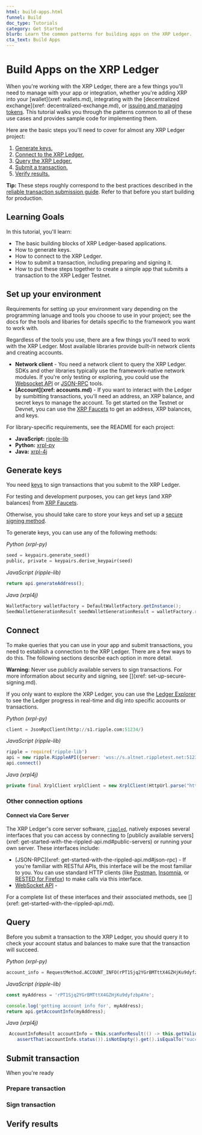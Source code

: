 ```yaml
---
html: build-apps.html
funnel: Build
doc_type: Tutorials
category: Get Started
blurb: Learn the common patterns for building apps on the XRP Ledger.
cta_text: Build Apps
---
```


# Build Apps on the XRP Ledger


When you're working with the XRP Ledger, there are a few things you'll need to manage with your app or integration, whether you're adding XRP into your [wallet](xref: wallets.md), integrating with the [decentralized exchange](xref: decentralized-exchange.md), or [issuing and managing tokens](xref:issued-currencies.md). This tutorial walks you through the patterns common to all of these use cases and provides sample code for implementing them. 

Here are the basic steps you'll need to cover for almost any XRP Ledger project:

1. [Generate keys.](#generate-keys)
2. [Connect to the XRP Ledger.](#connect)
3. [Query the XRP Ledger.](#query)
4. [Submit a transaction.](#submit-transaction) 
5. [Verify results.](#verify-results) 

**Tip:** These steps roughly correspond to the best practices described in the [reliable transaction submission guide](xref:reliable-transaction-submission.md). Refer to that before you start building for production. 

## Learning Goals

In this tutorial, you'll learn: 

* The basic building blocks of XRP Ledger-based applications.
* How to generate keys.
* How to connect to the XRP Ledger.
* How to submit a transaction, including preparing and signing it. 
* How to put these steps together to create a simple app that submits a transaction to the XRP Ledger Testnet. 

## Set up your environment

Requirements for setting up your environment vary depending on the programming lanuage and tools you choose to use in your project; see the docs for the tools and libaries for details specific to the framework you want to work with. 

Regardless of the tools you use, there are a few things you'll need to work with the XRP Ledger. Most available libraries provide built-in network clients and creating accounts. 


* **Network client** - You need a network client to query the XRP Ledger. SDKs and other libraries typically use the framework-native network modules. If you're only testing or exploring, you could use the [Websocket API](https://xrpl.org/websocket-api-tool.html) or [JSON-RPC](https://xrpl.org/xrp-ledger-rpc-tool.html) tools. 
* **[Account](xref: accounts.md)** -  If you want to interact with the Ledger by sumbitting transactions, you'll need an address, an XRP balance, and secret keys to manage the account. To get started on the Testnet or Devnet, you can use the [XRP Faucets](https://xrpl.org/xrp-testnet-faucet.html) to get an address, XRP balances, and keys. 


For library-specific requirements, see the README for each project:

* **JavaScript:** [ripple-lib](https://github.com/ripple/ripple-lib)
* **Python:** [xrpl-py](https://github.com/xpring-eng/xrpl-py)
* **Java:** [xrpl-4j](https://github.com/XRPLF/xrpl4j)

## Generate keys

You need [keys](https://xrpl.org/cryptographic-keys.html) to sign transactions that you submit to the XRP Ledger. 

For testing and development purposes, you can get keys (and XRP balances) from [XRP Faucets](https://xrpl.org/xrp-testnet-faucet.html).

Otherwise, you should take care to store your keys and set up a [secure signing method](https://xrpl.org/set-up-secure-signing.html). 

To generate keys, you can use any of the following methods:

<!-- MULTICODE_BLOCK_START -->

*Python (xrpl-py)*

```py
seed = keypairs.generate_seed()
public, private = keypairs.derive_keypair(seed)
```

*JavaScript (ripple-lib)*

```javascript
return api.generateAddress();
```

*Java (xrpl4j)*

```java
WalletFactory walletFactory = DefaultWalletFactory.getInstance();
SeedWalletGenerationResult seedWalletGenerationResult = walletFactory.randomWallet(true);
```

<!-- MULTICODE_BLOCK_END -->


## Connect

To make queries that you can use in your app and submit transactions, you need to establish a connection to the XRP Ledger. There are a few ways to do this. The following sections describe each option in more detail. 

**Warning:**  Never use publicly available servers to sign transactions. For more information about security and signing, see [](xref: set-up-secure-signing.md).

If you only want to explore the XRP Ledger, you can  use the [Ledger Explorer](https://livenet.xrpl.org/) to see the Ledger progress in real-time and dig into specific accounts or transactions. 


<!-- MULTICODE_BLOCK_START -->

*Python (xrpl-py)*

```py
client = JsonRpcClient(http://s1.ripple.com:51234/)
```

*JavaScript (ripple-lib)*

```js
ripple = require('ripple-lib')
api = new ripple.RippleAPI({server: 'wss://s.altnet.rippletest.net:51233'})
api.connect()
```

*Java (xrpl4j)*

```java
private final XrplClient xrplClient = new XrplClient(HttpUrl.parse("https://s1.ripple.com:51234"));
```

<!-- MULTICODE_BLOCK_END -->


### Other connection options


#### Connect via Core Server

The XRP Ledger's core server software, [`rippled`](the-rippled-server.html), natively exposes several interfaces that you can access by connecting to [publicly available servers](xref: get-started-with-the-rippled-api.md#public-servers) or running your own server. These interfaces include:

* [JSON-RPC](xref: get-started-with-the-rippled-api.md#json-rpc) - If you're familiar with RESTful APIs, this interface will be the most familiar to you. You can use standard HTTP clients (like [Postman](https://www.postman.com/), [Insomnia](https://insomnia.rest/), or [RESTED for Firefox](https://addons.mozilla.org/en-US/firefox/addon/rested/)) to make calls via this interface. 
* [WebSocket API](xref:get-started-with-the-rippled-api.md#websocket-api) - 

For a complete list of these interfaces and their associated methods, see [](xref: get-started-with-the-rippled-api.md). 


## Query

Before you submit a transaction to the XRP Ledger, you should query it to check your account status and balances to make sure that the transaction will succeed. 

<!-- MULTICODE_BLOCK_START -->

*Python (xrpl-py)*

```py
account_info = RequestMethod.ACCOUNT_INFO(rPT1Sjq2YGrBMTttX4GZHjKu9dyfzbpAYe)
```

*JavaScript (ripple-lib)*

```js
const myAddress = 'rPT1Sjq2YGrBMTttX4GZHjKu9dyfzbpAYe';

console.log('getting account info for', myAddress);
return api.getAccountInfo(myAddress);
```

*Java (xrpl4j)*

```java
 AccountInfoResult accountInfo = this.scanForResult(() -> this.getValidatedAccountInfo(wallet.classicAddress()));
    assertThat(accountInfo.status()).isNotEmpty().get().isEqualTo("success");
```

<!-- MULTICODE_BLOCK_END -->


## Submit transaction

When you're ready 

### Prepare transaction

### Sign transaction

## Verify results




